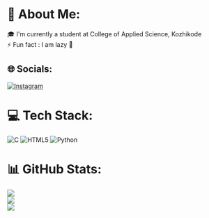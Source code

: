 # 💫 About Me:
🎓 I'm currently a student at College of Applied Science, Kozhikode <br>⚡ Fun fact : I am lazy 🙂


## 🌐 Socials:
[![Instagram](https://img.shields.io/badge/Instagram-%23E4405F.svg?logo=Instagram&logoColor=white)](https://instagram.com/le.abhiinav) 

# 💻 Tech Stack:
![C](https://img.shields.io/badge/c-%2300599C.svg?style=for-the-badge&logo=c&logoColor=white) ![HTML5](https://img.shields.io/badge/html5-%23E34F26.svg?style=for-the-badge&logo=html5&logoColor=white) ![Python](https://img.shields.io/badge/python-3670A0?style=for-the-badge&logo=python&logoColor=ffdd54) 
# 📊 GitHub Stats:
![](https://github-readme-stats.vercel.app/api?username=Abhinav-S-Kumar&theme=dark&hide_border=false&include_all_commits=false&count_private=false)<br/>
![](https://nirzak-streak-stats.vercel.app/?user=Abhinav-S-Kumar&theme=dark&hide_border=false)<br/>
![](https://github-readme-stats.vercel.app/api/top-langs/?username=Abhinav-S-Kumar&theme=dark&hide_border=false&include_all_commits=false&count_private=false&layout=compact)



<!-- Proudly created with GPRM ( https://gprm.itsvg.in ) -->

